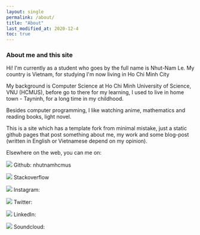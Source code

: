 ```yaml
---
layout: single
permalink: /about/
title: "About"
last_modified_at: 2020-12-4
toc: true
---
```


### About me and this site

Hi! I'm currently as a student who goes by the full name is Nhut-Nam Le. My country is Vietnam, for studying I'm now living in Ho Chi Minh City

My background is Computer Science at Ho Chi Minh University of Science, VNU (HCMUS), before go to there for my learning, I used to live in home town - Tayninh, for a long time in my childhood.

Besides computer programming, I like watching anime, mathematics and reading books, light novel.

This is a site which has a template fork from minimal mistake, just a static github pages that post something about me, my work and some blog-post (written in English or Vietnamese depend on my opinion).

Elsewhere on the web, you can me on:

<img src="https://img.icons8.com/color/12/000000/github--v1.png"/> Github: nhutnamhcmus

<img src="https://img.icons8.com/color/12/000000/stackoverflow.png"/> Stackoverflow

<img src="https://img.icons8.com/fluent/12/000000/instagram-new.png"/> Instagram:

<img src="https://img.icons8.com/fluent/12/000000/twitter.png"/> Twitter: 

<img src="https://img.icons8.com/fluent/12/000000/linkedin.png"/> LinkedIn:

<img src="https://img.icons8.com/color/12/000000/soundcloud.png"/> Soundcloud:


